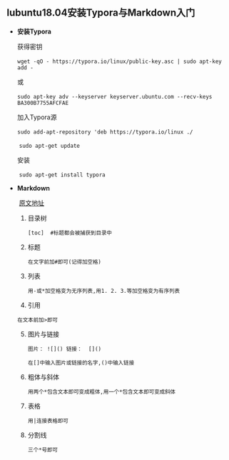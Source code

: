 ## lubuntu18.04安装Typora与Markdown入门

* **安装Typora**

  获得密钥

  ​	`wget -qO - https://typora.io/linux/public-key.asc | sudo apt-key add -`

  或

  ​	`sudo apt-key adv --keyserver keyserver.ubuntu.com --recv-keys BA300B7755AFCFAE`

  加入Typora源

  ​	`sudo add-apt-repository 'deb https://typora.io/linux ./`

  ​	`sudo apt-get update`

  安装

  ​	`sudo apt-get install typora`

* **Markdown**

  ​	[原文地址](https://www.jianshu.com/p/1e402922ee32)

  1. 目录树

     `[toc]  #标题都会被捕获到目录中`

  2. 标题

     `在文字前加#即可(记得加空格)`

  3. 列表

     `用-或*加空格变为无序列表,用1. 2. 3.等加空格变为有序列表`

  4.  引用

     `在文本前加>即可`

  5. 图片与链接

     `图片： ![]() 链接：  []()`

     `在[]中输入图片或链接的名字,()中输入链接`

  6. 粗体与斜体

     `用两个*包含文本即可变成粗体,用一个*包含文本即可变成斜体`

  7. 表格

     `用|连接表格即可`

  8. 分割线

     `三个*号即可`

     

     